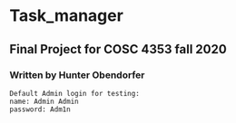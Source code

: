 # Task_manager
## Final Project for COSC 4353 fall 2020
### Written by Hunter Obendorfer
```
Default Admin login for testing:
name: Admin Admin
password: Adm1n
```
